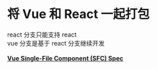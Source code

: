 <h1>将 Vue 和 React 一起打包</h1>

react 分支只能支持 react<br />
vue 分支是基于 react 分支继续开发<br/><br/>
<b>
  <a href="https://github.com/vuejs/vue-loader/blob/master/docs/spec.md">
    Vue Single-File Component (SFC) Spec
  </a>
</b><br/>